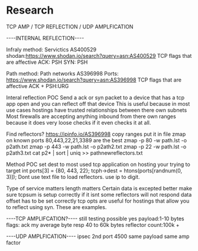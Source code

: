 # Research
TCP AMP / TCP REFLECTION / UDP AMPLFICATION




----INTERNAL REFLECTION----


Infraly method: Servictics AS400529
shodan:https://www.shodan.io/search?query=asn:AS400529
TCP flags that are affective
ACK: PSH
SYN: PSH


Path method: Path networks AS396998
Ports: https://www.shodan.io/search?query=asn:AS396998
TCP flags that are affective
ACK + PSH:URG


Interal reflection POC
Send a ack or syn packet to a device that has a tcp app open and you can reflect off that device
This is useful because in most use cases hostings have trusted relationships between there own subnets
Most firewalls are accepting  anything inbound from there own ranges because it does very loose checks if it even checks it at all.

Find reflectors?
https://ipinfo.io/AS396998 copy ranges put it in file zmap on known ports 80,443,22,21,3389 are the best
zmap -p 80 -w path.lst -o p2ath.txt
zmap -p 443 -w path.lst -o p2ath2.txt
zmap -p 22 -w path.lst -o p2ath3.txt
cat p2* | sort | uniq >> pathnewreflectors.txt

Method POC
set dest to most used tcp application on hosting your trying to target
int ports[3] = {80, 443, 22};
tcph->dest = htons(ports[randnum(0, 3)]);
Dont use text file to load reflectors. use ip to digit.

Type of service matters 
length matters
Certain data is excepted better make sure tcpsum is setup correctly if it isnt some reflectors will not respond
data offset has to be set correctly 
tcp opts are useful for hostings that allow you to reflect using syn.
These are examples.

----TCP AMPLIFCATION?----
still testing
possible yes
payload:1-10 bytes
flags: ack
my average byte resp 40 to 60k bytes
reflector count:100k + 


----UDP AMPLFICATION----
ipsec 2nd port 4500 same payload same amp factor
